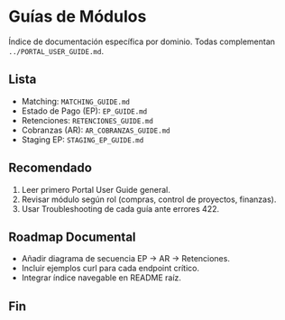 # Guías de Módulos

Índice de documentación específica por dominio. Todas complementan `../PORTAL_USER_GUIDE.md`.

## Lista

- Matching: `MATCHING_GUIDE.md`
- Estado de Pago (EP): `EP_GUIDE.md`
- Retenciones: `RETENCIONES_GUIDE.md`
- Cobranzas (AR): `AR_COBRANZAS_GUIDE.md`
- Staging EP: `STAGING_EP_GUIDE.md`

## Recomendado

1. Leer primero Portal User Guide general.
2. Revisar módulo según rol (compras, control de proyectos, finanzas).
3. Usar Troubleshooting de cada guía ante errores 422.

## Roadmap Documental

- Añadir diagrama de secuencia EP -> AR -> Retenciones.
- Incluir ejemplos curl para cada endpoint crítico.
- Integrar índice navegable en README raíz.

## Fin

